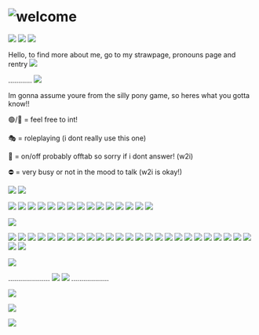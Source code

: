 # ![welcome](https://dl.glitter-graphics.com/pub/1694/1694466sa96a1sr3b.png)

![](https://64.media.tumblr.com/df3df9845f8b376fcb77b611313059b6/c1af6f30d71a7f85-29/s75x75_c1/b0b95519123c1e6954fc0c7e6965aa281157e8aa.png)
![](https://64.media.tumblr.com/603a54c3f6cb2e12e88f9cd28a4ce819/c1af6f30d71a7f85-f3/s75x75_c1/0ab10b561e9b6163170777feeb50acc2287e8a15.gifv)
![](https://64.media.tumblr.com/9177c2a4e80b8158da81f9416f1739fe/c1af6f30d71a7f85-21/s75x75_c1/b1a55f34794f542042fe64c94b8351082b7605ae.gifv)

Hello, to find more about me, go to my strawpage, pronouns page and rentry
![](https://64.media.tumblr.com/be7afb7168ecc219bf552f80ce0eba76/ee643efaa86f6169-5b/s75x75_c1/efb0d77f9c298eec158dec6a720ba83e7b99184b.gifv)



............
![](https://64.media.tumblr.com/972b494fff1b675e01d61434b53e31c7/e8ca1c81101a018c-be/s500x750/c110766f71d9e16684ab2e22cedf366da9e50993.gifv)


Im gonna assume youre from the silly pony game, so heres what you gotta know!!


🟢/💬 = feel free to int!

🎭 = roleplaying (i dont really use this one)

🌙 = on/off probably offtab so sorry if i dont answer! (w2i)

⛔ = very busy or not in the mood to talk (w2i is okay!)

![](https://64.media.tumblr.com/3837f81efb037b78d5f3b83136abd9ff/a2b9a9b92798b874-24/s400x600/0c9e64c94fb660d3ef32326e9c1a891cab720857.pnj)
![](https://64.media.tumblr.com/3837f81efb037b78d5f3b83136abd9ff/a2b9a9b92798b874-24/s400x600/0c9e64c94fb660d3ef32326e9c1a891cab720857.pnj)

![](https://adriansblinkiecollection.neocities.org/e65.gif)
![](https://blinkies.cafe/b/display/0072-lesbian.gif)
![](https://adriansblinkiecollection.neocities.org/e18.gif)
![](https://blinkies.cafe/b/display/0147-kirbywalk.gif)
![](https://adriansblinkiecollection.neocities.org/c43.gif)
![](https://adriansblinkiecollection.neocities.org/e116.gif)
![](https://adriansblinkiecollection.neocities.org/g95.gif)
![](https://64.media.tumblr.com/c0a83d4d7afd2bd83d57627f365559e7/dfbbd8c7c0b3410c-06/s250x400/9d578be0d366de8294ed7fa83b9a7eced07a6e5f.gifv)
![](https://64.media.tumblr.com/d052f12df7b2c97ce7082963a14439da/ce17caec7da4804e-f1/s250x400/83d6e260df7f3d9b23f89c39ccc6ff14cc5bb44b.gifv)
![](https://64.media.tumblr.com/6a00d4d9960b3f98830875ba87c1a466/c1af6f30d71a7f85-d9/s250x400/51ab1abc8ceb61180ae97616e01b765133112299.gifv)
![](https://64.media.tumblr.com/a023820c7f68063c3199c30df44f5821/b035b516dc88dd13-cf/s250x400/4fd16eacdbf55fb3f3b4f6017eaf56b48379724c.gifv)
![](https://64.media.tumblr.com/9e10211afd294224b4678952aafeb485/f01b417193c36424-07/s250x400/e1b515f000a0c9859c72f26e1786b51255262914.gifv)
![](https://64.media.tumblr.com/c37e985fa185c43df56a7ba066fb95e3/aafc9de618d36345-1f/s250x400/aae3f1e7094390cd9eec812100de2ed9dca464a5.gifv)
![](https://64.media.tumblr.com/7288c929848491a37af56f346c854981/b035b516dc88dd13-69/s250x400/a1b2a3e71eafbf43eab28135a077fc94af871de5.gifv)
![](https://adriansblinkiecollection.neocities.org/q26.gif)

![](https://64.media.tumblr.com/bfc11316bc885d46d0ed19b06986b0b7/8f3b966c768a7a38-47/s400x600/6da1489adcc8d60b30902abeaea9039799dbf392.gifv)

![](https://adriansblinkiecollection.neocities.org/stamps/d16.jpeg)
![](https://adriansblinkiecollection.neocities.org/stamps/e24.png)
![](https://adriansblinkiecollection.neocities.org/stamps/k14.png)
![](https://images-wixmp-ed30a86b8c4ca887773594c2.wixmp.com/f/2ac032f6-2bc1-4f4e-9e44-292f5c75c605/dcf0p23-41743c83-4ee8-41b2-bcf4-3b37db514d0d.gif?token=eyJ0eXAiOiJKV1QiLCJhbGciOiJIUzI1NiJ9.eyJzdWIiOiJ1cm46YXBwOjdlMGQxODg5ODIyNjQzNzNhNWYwZDQxNWVhMGQyNmUwIiwiaXNzIjoidXJuOmFwcDo3ZTBkMTg4OTgyMjY0MzczYTVmMGQ0MTVlYTBkMjZlMCIsIm9iaiI6W1t7InBhdGgiOiJcL2ZcLzJhYzAzMmY2LTJiYzEtNGY0ZS05ZTQ0LTI5MmY1Yzc1YzYwNVwvZGNmMHAyMy00MTc0M2M4My00ZWU4LTQxYjItYmNmNC0zYjM3ZGI1MTRkMGQuZ2lmIn1dXSwiYXVkIjpbInVybjpzZXJ2aWNlOmZpbGUuZG93bmxvYWQiXX0.CB5BjM00i6SJtN0twlQbAMUF9oQdnMw9nhCPedzSEkg)
![](https://64.media.tumblr.com/72c1fd28781793d7af1e73939a79580f/50d5b7bb366d6781-65/s100x200/748f50982861ce7f6812201c986ebfc118050c8e.gifv)
![](https://images-wixmp-ed30a86b8c4ca887773594c2.wixmp.com/f/8fe17bd5-b71b-4336-9164-5d4f4ce21fda/dd5dg3w-d7233ba7-7e08-43c6-851f-6404a7cf2a30.png)
![](https://images-wixmp-ed30a86b8c4ca887773594c2.wixmp.com/f/6ccb04b3-0601-4682-844e-a786d44117d4/dayx1p5-d0e84937-c802-4128-87d8-51320116ad25.gif?token=eyJ0eXAiOiJKV1QiLCJhbGciOiJIUzI1NiJ9.eyJzdWIiOiJ1cm46YXBwOjdlMGQxODg5ODIyNjQzNzNhNWYwZDQxNWVhMGQyNmUwIiwiaXNzIjoidXJuOmFwcDo3ZTBkMTg4OTgyMjY0MzczYTVmMGQ0MTVlYTBkMjZlMCIsIm9iaiI6W1t7InBhdGgiOiJcL2ZcLzZjY2IwNGIzLTA2MDEtNDY4Mi04NDRlLWE3ODZkNDQxMTdkNFwvZGF5eDFwNS1kMGU4NDkzNy1jODAyLTQxMjgtODdkOC01MTMyMDExNmFkMjUuZ2lmIn1dXSwiYXVkIjpbInVybjpzZXJ2aWNlOmZpbGUuZG93bmxvYWQiXX0.OELGMO7rfVvr78xIGWvQ8dhHlOFzQ1GCi0N3mpJnF48)
![](https://adriansblinkiecollection.neocities.org/stamps/b39.png)
![](https://64.media.tumblr.com/c1309a5c9d7217592443a8172d2a1984/e4f8c035f1add387-64/s250x400/fb360625822adeb893420b5cb1245038fe6dfa59.pnj)
![](https://64.media.tumblr.com/0b5c6dc0ad41122d1868b027bbb1e207/d9a59b71a0818c17-29/s100x200/40b4236f799ae86ae05b780da324aa98770be2e6.gifv)
![](https://64.media.tumblr.com/4b3274bae24ad6c6a5cc48032a9b64d8/43eec9284af629ad-8c/s250x400/7c54625f95cb1e99a792e2269d81909b5d29d251.gifv)
![](https://64.media.tumblr.com/3aa6dfaa0d0bc6e0d48c9a7d6f30c216/abb353c3a2fae4c6-14/s100x200/3363b52b1303e85cd122fe9c10759630c5db40d0.gifv)
![](https://64.media.tumblr.com/7c9c76532223553632a4a419ca5f64d6/392e421b024fad25-65/s100x200/0b5c2d9125a1983d71b944aae90e95fe8c935542.gifv)
![](https://64.media.tumblr.com/2c551c10dc1d6f691f62068e2d0cd9b0/392e421b024fad25-b3/s100x200/df75802e094bfe13d1d25b9b1dfa193dcb89a380.webp)
![](https://64.media.tumblr.com/b358d8a0b0907ef39ebac6d5cc8b1dd3/f039ef2d6128f488-f2/s100x200/50407993e899700a7d97c5a63cd1c50f5209a409.gifv)
![](https://64.media.tumblr.com/6dc6cec4b420372368c4340ab0fb69df/291b57fc1bf1e0d5-58/s100x200/64676e36986d82a6bedb38d089aca1f658dca03f.gifv)
![](https://64.media.tumblr.com/3be91c01bfb2af2556021ce0455a1293/2b6109a88798b692-89/s100x200/60815299e968b0a939339216c53c69b1e31aaabf.gifv)
![](https://64.media.tumblr.com/31044f6ec78caa03f8cf8acef739cba7/21317507f7352712-33/s100x200/55868b5d5d9263527feff75bb1ba0e9b0cd57610.gifv)
![](https://64.media.tumblr.com/603280bb25174fe4ab92aa165ef7d0a8/321aa268678c99b9-ff/s100x200/d28fa8f73c9bd03444110b6b310f5a53cc2bd5eb.gifv)
![](https://64.media.tumblr.com/cca4302f94ebe0acc592f1baf7e8261b/ba16d020129a2a85-e6/s100x200/c73a0086df8338766d56cc0b280698114a87cca7.gifv)
![](https://64.media.tumblr.com/bac269c5e49143f425071d1b2a6e5caf/3347c16333dd2347-d7/s100x200/be86ffa412df7f63a7163f505e9e3293b11c1fed.gifv)
![](https://64.media.tumblr.com/3aac704903cd4055bd5cd8f8c8965564/4b36786e9171ecec-31/s100x200/b8c1a64ebc320b05d066f4dbd87fce4024502ed7.webp)
![](https://64.media.tumblr.com/415a91922a05049016d58a7106404970/c80e07d9272333a9-39/s100x200/b3b42241c05ed280c919bf425b91a6a2fbf008b2.pnj)
![](https://64.media.tumblr.com/22bc5c2da70c86b3ef09e00525cd8911/1236a896e868270f-bb/s100x200/462beb648829a74bc37d27e4a121ad10703bc95a.pnj)
![](https://images-wixmp-ed30a86b8c4ca887773594c2.wixmp.com/f/8fe17bd5-b71b-4336-9164-5d4f4ce21fda/dd5dg3w-d7233ba7-7e08-43c6-851f-6404a7cf2a30.png?token=eyJ0eXAiOiJKV1QiLCJhbGciOiJIUzI1NiJ9.eyJzdWIiOiJ1cm46YXBwOjdlMGQxODg5ODIyNjQzNzNhNWYwZDQxNWVhMGQyNmUwIiwiaXNzIjoidXJuOmFwcDo3ZTBkMTg4OTgyMjY0MzczYTVmMGQ0MTVlYTBkMjZlMCIsIm9iaiI6W1t7InBhdGgiOiJcL2ZcLzhmZTE3YmQ1LWI3MWItNDMzNi05MTY0LTVkNGY0Y2UyMWZkYVwvZGQ1ZGczdy1kNzIzM2JhNy03ZTA4LTQzYzYtODUxZi02NDA0YTdjZjJhMzAucG5nIn1dXSwiYXVkIjpbInVybjpzZXJ2aWNlOmZpbGUuZG93bmxvYWQiXX0.FEL2KCbhfNeBXB3oQoaw9yjvBWTK8852W6HPwo9EyTg)
![](https://images-wixmp-ed30a86b8c4ca887773594c2.wixmp.com/f/d15424eb-77eb-45ee-a88d-082f196b1d0a/ddb0ray-7dc12824-1c64-4f48-b92a-69205df9a507.png/v1/fill/w_99,h_57,q_80,strp/mordetwi_stamp_by_sunriseazzurra2004_ddb0ray-fullview.jpg?token=eyJ0eXAiOiJKV1QiLCJhbGciOiJIUzI1NiJ9.eyJzdWIiOiJ1cm46YXBwOjdlMGQxODg5ODIyNjQzNzNhNWYwZDQxNWVhMGQyNmUwIiwiaXNzIjoidXJuOmFwcDo3ZTBkMTg4OTgyMjY0MzczYTVmMGQ0MTVlYTBkMjZlMCIsIm9iaiI6W1t7ImhlaWdodCI6Ijw9NTciLCJwYXRoIjoiXC9mXC9kMTU0MjRlYi03N2ViLTQ1ZWUtYTg4ZC0wODJmMTk2YjFkMGFcL2RkYjByYXktN2RjMTI4MjQtMWM2NC00ZjQ4LWI5MmEtNjkyMDVkZjlhNTA3LnBuZyIsIndpZHRoIjoiPD05OSJ9XV0sImF1ZCI6WyJ1cm46c2VydmljZTppbWFnZS5vcGVyYXRpb25zIl19.NUf4jfMr6JUuKeCrQPtfqXQwR38_mB8bn7zG-aIz-Ac)
![](https://images-wixmp-ed30a86b8c4ca887773594c2.wixmp.com/f/beb8366b-3d76-4aa1-b644-3a835b72faeb/dvdr40-d7466ef4-15b3-4ed4-9a0f-b7c9f1803167.gif?token=eyJ0eXAiOiJKV1QiLCJhbGciOiJIUzI1NiJ9.eyJzdWIiOiJ1cm46YXBwOjdlMGQxODg5ODIyNjQzNzNhNWYwZDQxNWVhMGQyNmUwIiwiaXNzIjoidXJuOmFwcDo3ZTBkMTg4OTgyMjY0MzczYTVmMGQ0MTVlYTBkMjZlMCIsIm9iaiI6W1t7InBhdGgiOiJcL2ZcL2JlYjgzNjZiLTNkNzYtNGFhMS1iNjQ0LTNhODM1YjcyZmFlYlwvZHZkcjQwLWQ3NDY2ZWY0LTE1YjMtNGVkNC05YTBmLWI3YzlmMTgwMzE2Ny5naWYifV1dLCJhdWQiOlsidXJuOnNlcnZpY2U6ZmlsZS5kb3dubG9hZCJdfQ.xSUrwKdiQg_tDlIKkJWcVdMi5PRgnJw4hdmcug17M5k)

![](https://64.media.tumblr.com/31ef9de3e391453c74c0a168a38875b2/035ee49e290f7e20-2e/s400x600/1d56439010ed736df5adfcfc6759186c2adf1836.gifv)

.....................
![](https://64.media.tumblr.com/b3c387650d8c66e62d87eaaadc502073/21317507f7352712-90/s100x200/0e66996acce2e367ddb860482501bddb56e7f263.webp)
![](https://64.media.tumblr.com/05709a5f0eb47da30aee563c462a7338/21317507f7352712-4b/s100x200/7324b9651fc5c546142d791c39ff5201c274891b.webp)
...................

![](https://64.media.tumblr.com/a612a4e80b21a4bad96cb1140d4a83e5/266cae12e2818f3b-07/s400x600/c8958e459df49fc9962a1d8f49daf30ee12d362c.gifv)

![](https://64.media.tumblr.com/6bcb2057f3f3428ee3d91f0befa611f1/ae42927e441ffefb-e0/s250x400/92693a54b9c32ba02efe43730f78000fee741094.gifv)

![](https://64.media.tumblr.com/865e39203e0c54abc2d6ba716d729c84/c1af6f30d71a7f85-67/s100x200/f90ebc971f56db5e8db8b2b77d9568412ee8f2d9.gifv)


